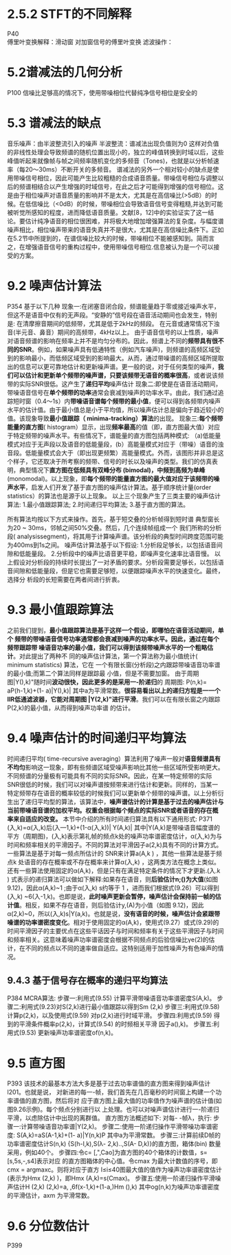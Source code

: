 # 2.5.2 STFT的不同解释
P40  
傅里叶变换解释：滑动窗 对加窗信号的傅里叶变换
滤波操作：

# 5.2谱减法的几何分析
P100
信噪比足够高的情况下，使用带噪相位代替纯净信号相位是安全的
# 5.3 谱减法的缺点
音乐噪声：由半波整流引入的噪声 半波整流：谱减法出现负值则为0 这样对负值的非线性处理会导致频谱的随机位置出现小的，独立的峰值转换到时域以后，这些峰值听起来就像帧与帧之间频率随机变化的多频音（Tones)，也就是以分析帧速率（每20～30ms）不断开关的多频音。
谱减法的另外一个相对较小的缺点是使用带噪信号相位，因此可能产生比较粗糙的合成语音质量。带噪信号相位与调整以后的频谱相结合以产生增强的时域信号，在此之后才可能得到增强的信号相位。这是由于相位噪声对语音质量的影响并不是太大，尤其是在高信噪比(>5dB）的时候。在低信噪比（<0dB）的时候，带噪相位会导致语音信号变得粗糙,并达到可能被听觉所感知的程度，进而降低语音质量。文献[8，12]中的实验证实了这一结论。要估计纯净语音的相位很困难，并将极大地增加增强算法的复杂度。与幅度谱噪声相比，相位噪声带来的语音失真并不是很大，尤其是在高信噪比条件下。正如在5.2节中所提到的，在谱信噪比较大的时候，带噪相位不能被感知到。简而言之，在增强语音信号的重构过程中，使用带噪信号相位.信息被认为是一个可以接受的方案。

# 9.2 噪声估计算法
P354
基于以下几种
现象一:在闭塞音闭合段，频谱能量趋于零或接近噪声水平，但这不是语音中仅有的无声段。“安静的”信号段在语音活动期间也会发生，特别是:
在清摩擦音期间的低频带，尤其是低于2kHz的频段。
在元音或通常情况下浊音(半元音、鼻音）期间的高频带，4kHz以上。
由于语音信号的以上性质，噪声对语音频谱的影响在频率上并不是均匀分布的。因此，频谱上不同的**频带具有很不同的SNR**。例如，如果噪声具有低通特性（例如汽车噪声)，则频谱的高频区域受到的影响最小，而低频区域受到的影响最大。从而，通过带噪谱的高频区域所提取出的信息可以更可靠地估计和更新噪声谱。更一般的说，对于任何类型的噪声，**我们可以估计和更新单个频带的噪声谱，只要该频带无语音的概率很高**，或者说该频带的实际SNR很低。这产生了**递归平均**噪声估计
现象二:即使是在语音活动期间，带噪语音信号在**单个频带的功率**通常会衰减到噪声的功率水平。由此，我们通过追踪短时窗（0.4～1s）内**带噪语音谱每个频带的最小值**，便可以得到各频带内噪声水平的估计值。由于最小值总是小于平均值，所以噪声估计总是偏向于趋近较小的值。该现象导致**最小值跟踪（ minima-tracking）算法**的出现。
现象三:**每个频带能量的直方图**( histogram）显示，出现**频率最高**的值（即，直方图最大值）对应于特定频带的噪声水平。有些情况下，谱能量的直方图包括两种模式: （a)低能量模式对应于无声段以及语音的低能量段，(b）高能量模式对应于（带噪）语音的浊音段。低能量模式会大于（即出现更频繁）高能量模式。外而，该图形并非总是这个样子，它还取决于所考察的频带、信号的时长以及噪声的类型。我们的仿真表明，典型情况下**直方图在低频具有双峰分布 (bimodal)，中频到高频为单峰**(monomodal)。以上现象，即**每个频带的能量直方图的最大值对应于该频带的噪声水平**，启发人们开发了基于直方图的噪声估计算法。基于顺序统计量(order statistics）的算法也是源于以上现象。
以上三个现象产生了三类主要的噪声估计算法:
1.最小值跟踪算法;
2.时间递归平均算法;
3.基于直方图的算法。

所有算法均按以下方式来操作。首先，基于短交叠的分析帧得到短时谱
典型窗长为20 ~ 30ms，邻帧之间50%交叠。然后，几个连续帧组成一个 我们所称的分析段( analysissegment)，将其用于计算噪声谱。该分析段的典型时间跨度范围可能为400ms到1s之间。
噪声估计算法基于以下假设:
1.分析段足够长，以包括语音间隙和低能量段。
2.分析段中的噪声比语音更平稳，即噪声变化速率比语音慢。
以上假设对分析段的持续时长提出了一对矛盾的要求。分析段需要足够长，以包括语
音间隙和低能量段，但是它也需要足够短，以便跟踪噪声水平的快速变化。最终，选择分
析段的长短需要在两者间进行折衷。
# 9.3 最小值跟踪算法

之前我们提到，**最小值跟踪算法是基于这样一个假设，即哪怕在语音活动期间，单个
频带的带噪语音信号功率通常都会衰减到噪声的功率水平。因此，通过在每个频带跟踪带
噪语音功率的最小值，我们可以得到该频带噪声水平的一个粗略估计**。对此提出了两种不
同的噪声估计算法，第一个算法称为最小值统计( minimum statistics) 算法，它在
一个有限长窗(分析段)之内跟踪带噪语音功率谱的最小值;而第二个算法同样是跟踪最
小值，但是不需要加窗。
由于周期图|Y(),k)"随时间**波动很快，因此更多的是采用一-阶递归**的 周期图:
P(n,k)= aP(h-1,k)+(1- a)|Y(),k)|
其中a为平滑常数。**很容易看出以上的递归方程是一一个IIR低通滤波器，它能对周期图
|Y(2,k)"进行平滑**。我们可以在有限长窗之内跟踪P(2,k)的最小值，从而得到噪声功率谱
的估计。

# 9.4 噪声估计的时间递归平均算法
时间递归平均( time-recursive averaging）算法利用了噪声一般对**语音频谱具有不均匀**影响这一现象，即有些频谱区域受噪声影响比其他一些区域所受影响更大。不同频谱的分量极有可能具有不同的实际SNR。因此，在某一特定频带的实际SNR很低的时候，我们可以对噪声谱按频带来进行估计和更新。同样的，当某一特定频带存在语音的概率较低的时候我们可以更新单个频带的噪声谱。以上分析衍生出了递归平均型的算法，该算法中，**噪声谱估计的计算是基于过去的噪声估计与当前带噪语音谱的加权平均。权重会根据每个频点的实际SNR或者语音的存在概率来自适应的改变。**
本节中介绍的所有时间递归算法具有以下通用形式:
P371
(入,k)=α(入,k)后(入—1,k)+(1-α(入,k))| Y(A,k)|
其中|Y(A,k)是带噪语音幅度谱的平方（周期图)，(入,k)表示第礼帧的频点k处的噪声功率谱密度估计，α(入,k)为与时间和频率相关的平滑因子。不同的算法对平滑因子a(2,k)具有不同的计算方式。一些算法是基于对每一频点所估计的 SNR来计算a(A,k ) ，其他一些算法是基于频点k 处语音的存在概率或不存在概率来计算α(入,k) ，这两类方法在概念上类似。还有一些算法使用固定的α(A,k)，但是只有在满足特定条件的情况下才更新.(入.k )
式表示的递归算法可以做如下解释:如果存在语音，则**后验估计n;()为大值**(如图9.12)，因此α(A,k)~1 ;由于α(入,k) s约等于 1 ，进而我们根据式(9.26）可以得到(入,k) ~6(入-1,k)。也即是说，**此时噪声更新会暂停，噪声估计会保持前一帧的估计值**。相反，如果不存在语音，则后验估计y,(A)为小值（如图 9.12)，因此α(2,k)~0，所以(入,k)s|Y(a,k)。也就是说，**没有语音的时候，噪声估计会紧跟带噪谱的功率谱密度变化**。相对于使用固定的α(A,k)，使用式(9.27）或式(9.29)的时间平滑因子的主要优点在这些平话因子与时间和频率有关于这些平滑因子与时间和频率相关。这意味着噪声功率谱密度会根据不同频点的后验信噪比γe(2)的估计，在不同的频点以不同的速率做自适应。这特别适用于加性噪声为有色噪声的情况。
## 9.4.3 基于信号存在概率的递归平均算法
P384
MCRA算法:
步骤一:利用式(9.55) 计算平滑带噪语音功率谱密度S(A,k)。
步骤二:利用式(9.23)对S(2,k)进行最小值跟踪以得到Sm (2,k)
步骤三:利用式(9.58)计算p(2,k)，以及使用式(9.59) 对p(2,k)进行时域平滑。
步骤四:利用式(9.59) 得到的平滑条件概率p(2,k)，计算式(9.54) 的时频相关平滑
因子a(),k)。
步骤五:利用式(9.53) 更新噪声功率谱密度of(n,k)。

# 9.5 直方图
P393
该技术的最基本方法大多是基于过去功率谱值的直方图来得到噪声估计l201。也就是说，
对新进的每一-帧，我们首先在几百毫秒的时间窗上构建一个功率谱值的直方图，然后将对
应于直方图上最大值的功率值作为噪声谱的估计值(如图9.26示例)。每个频点分别进行以
上处理。也可以对噪声谱估计进行一-阶递归平滑，以虑除估计中出现的离群值。
直方图方法概述如下:
对每- -帧λ，执行:
步骤一:计算带噪语音功率谱|Y(2,k)。
步骤二:使用一阶递归操作平滑带噪功率谱密度:
S(A,k)=aS(A-1,k)+(1- a)|Y(n,k)P
其中a为平滑常数。
步骤三:计算前续D帧的功率谱密度估计S(n,k) {S(h-I,k),S(λ- 2,k)..,S(A- D,k)}的直方图，箱体(bin) 数量采用，例如40个。
步骤四:令c= [,",Cao]为直方图的40个箱体的计数值，s=[s,5s,-,s4]表示对应
的直方图箱体的中心值。令cmax 为最大计数值的序号，即cmx = argmaxc。则将对应于直方
I≤i≤40图最大值的值作为噪声功率谱密度估计(表示为Hmx (2,k) )，即Hmx (A,k)=s(Cmax)。
步骤五:使用一阶递归操作平滑噪声估计H (2,k)
(2,k)=a, ,6f(x-1,k)+(1-a,)Hm (),k)
其中og(n,k)为噪声功率谱密度的平滑估计，axm 为平滑常数。
# 9.6 分位数估计
P399










